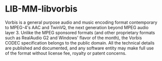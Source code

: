 LIB-MM-libvorbis
================

Vorbis is a general purpose audio and music encoding format contemporary to MPEG-4's AAC and TwinVQ, the next generation beyond MPEG audio layer 3. Unlike the MPEG sponsored formats (and other proprietary formats such as RealAudio G2 and Windows' flavor of the month), the Vorbis CODEC specification belongs to the public domain. All the technical details are published and documented, and any software entity may make full use of the format without license fee, royalty or patent concerns.
